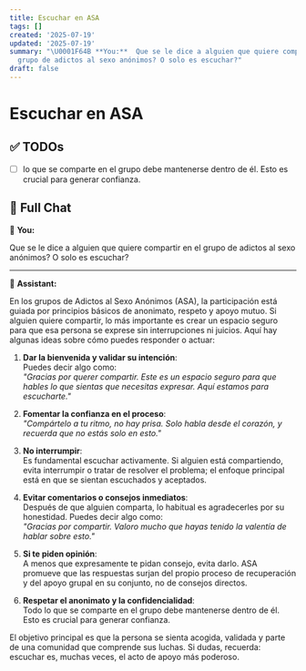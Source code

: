 ```yaml
---
title: Escuchar en ASA
tags: []
created: '2025-07-19'
updated: '2025-07-19'
summary: "\U0001F64B **You:**  Que se le dice a alguien que quiere compartir en el
  grupo de adictos al sexo anónimos? O solo es escuchar?"
draft: false
---
```


# Escuchar en ASA

## ✅ TODOs
- [ ] lo que se comparte en el grupo debe mantenerse dentro de él. Esto es crucial para generar confianza.

## 🧠 Full Chat

🙋 **You:**

Que se le dice a alguien que quiere compartir en el grupo de adictos al sexo anónimos? O solo es escuchar?

---

🤖 **Assistant:**

En los grupos de Adictos al Sexo Anónimos (ASA), la participación está guiada por principios básicos de anonimato, respeto y apoyo mutuo. Si alguien quiere compartir, lo más importante es crear un espacio seguro para que esa persona se exprese sin interrupciones ni juicios. Aquí hay algunas ideas sobre cómo puedes responder o actuar:

1. **Dar la bienvenida y validar su intención**:  
   Puedes decir algo como:  
   *"Gracias por querer compartir. Este es un espacio seguro para que hables lo que sientas que necesitas expresar. Aquí estamos para escucharte."*

2. **Fomentar la confianza en el proceso**:  
   *"Compártelo a tu ritmo, no hay prisa. Solo habla desde el corazón, y recuerda que no estás solo en esto."*

3. **No interrumpir**:  
   Es fundamental escuchar activamente. Si alguien está compartiendo, evita interrumpir o tratar de resolver el problema; el enfoque principal está en que se sientan escuchados y aceptados.

4. **Evitar comentarios o consejos inmediatos**:  
   Después de que alguien comparta, lo habitual es agradecerles por su honestidad. Puedes decir algo como:  
   *"Gracias por compartir. Valoro mucho que hayas tenido la valentía de hablar sobre esto."*

5. **Si te piden opinión**:  
   A menos que expresamente te pidan consejo, evita darlo. ASA promueve que las respuestas surjan del propio proceso de recuperación y del apoyo grupal en su conjunto, no de consejos directos.

6. **Respetar el anonimato y la confidencialidad**:  
   Todo lo que se comparte en el grupo debe mantenerse dentro de él. Esto es crucial para generar confianza.

El objetivo principal es que la persona se sienta acogida, validada y parte de una comunidad que comprende sus luchas. Si dudas, recuerda: escuchar es, muchas veces, el acto de apoyo más poderoso.